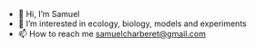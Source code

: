 - 👋 Hi, I’m Samuel
- 👀 I’m interested in ecology, biology, models and experiments
- 📫 How to reach me samuelcharberet@gmail.com

<!---
samuelcharberet/samuelcharberet is a ✨ special ✨ repository because its `README.md` (this file) appears on your GitHub profile.
You can click the Preview link to take a look at your changes.
--->
